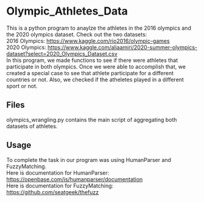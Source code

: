 # Olympic_Athletes_Data
This is a python program to anaylze the athletes in the 2016 olympics and the 2020 olympics dataset. Check out the two datasets: \
2016 Olympics: https://www.kaggle.com/rio2016/olympic-games \
2020 Olympics: https://www.kaggle.com/aliaamiri/2020-summer-olympics-dataset?select=2020_Olympics_Dataset.csv \
In this program, we made functions to see if there were athletes that participate in both olympics. Once we were able to accomplish that, we created  a special case to see that athlete participate for a different countries or not. Also, we checked if the atheletes played in a different sport or not. 
## Files
olympics_wrangling.py contains the main script of aggregating both datasets of athletes.

## Usage 
To complete the task in our program was using HumanParser and FuzzyMatching. \
Here is documentation for HumanParser: https://openbase.com/js/humanparser/documentation \
Here is documentation for FuzzyMatching: https://github.com/seatgeek/thefuzz
